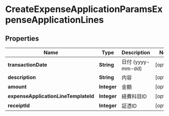 

# CreateExpenseApplicationParamsExpenseApplicationLines

## Properties

Name | Type | Description | Notes
------------ | ------------- | ------------- | -------------
**transactionDate** | **String** | 日付 (yyyy-mm-dd) |  [optional]
**description** | **String** | 内容 |  [optional]
**amount** | **Integer** | 金額 |  [optional]
**expenseApplicationLineTemplateId** | **Integer** | 経費科目ID |  [optional]
**receiptId** | **Integer** | 証憑ID |  [optional]



